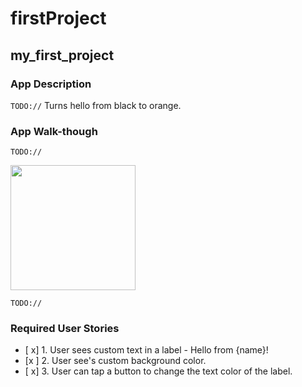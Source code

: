 # firstProject
## my_first_project

### App Description
`TODO://` Turns hello from black to orange. 

### App Walk-though
`TODO://` 

<img src="http://g.recordit.co/Amtltfym11.gif" width=200><br>

`TODO://` 

### Required User Stories
- [ x] 1. User sees custom text in a label - Hello from {name}!
- [x ] 2. User see's custom background color.
- [ x] 3. User can tap a button to change the text color of the label.
